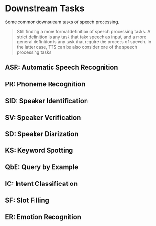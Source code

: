 # Downstream Tasks
Some common downstream tasks of speech processing.

> Still finding a more formal definition of speech processing tasks.
> A strict definition is any task that take speech as input, and a more general definition is any task that require the process of speech.
> In the latter case, TTS can be also consider one of the speech processing tasks.

## ASR: Automatic Speech Recognition

## PR: Phoneme Recognition

## SID: Speaker Identification

## SV: Speaker Verification

## SD: Speaker Diarization

## KS: Keyword Spotting

## QbE: Query by Example

## IC: Intent Classification

## SF: Slot Filling

## ER: Emotion Recognition


